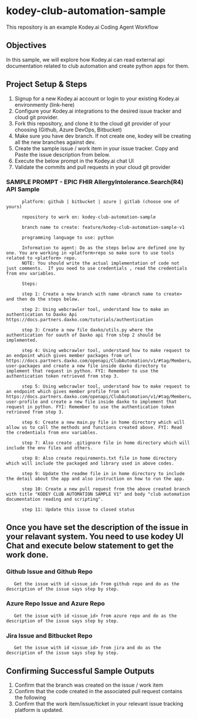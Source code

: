 
# kodey-club-automation-sample

This repository is an example Kodey.ai Coding Agent Workflow

## Objectives

In this sample, we will explore how Kodey.ai can read external api documentation related to club automation and create python apps for them.

## Project Setup & Steps 

1. Signup for a new Kodey.ai account or login to your existing Kodey.ai environmenty (link-here)
2. Configure your Kodey.ai integrations to the desired issue tracker and cloud git provider.
3. Fork this repository, and clone it to the cloud git provider of your choosing (Github, Azure DevOps, Bitbucket)
4. Make sure you have dev branch. If not create one, kodey will be creating all the new branches against dev.
5. Create the sample issue / work item in your issue tracker. Copy and Paste the issue description from below.
6. Execute the below prompt in the Kodey.ai chat UI
7. Validate the commits and pull requests in your cloud git provider

### SAMPLE PROMPT - EPIC FHIR AllergyIntolerance.Search(R4) API Sample
```
      platform: github | bitbucket | azure | gitlab (choose one of yours)

      repository to work on: kodey-club-automation-sample

      branch name to create: feature/kodey-club-automation-sample-v1

      programming language to use: python

      Information to agent: Do as the steps below are defined one by one. You are working in <platform>repo so make sure to use tools related to <platform> repo.
      NOTE: You should write the actual implementation of code not just comments.  If you need to use credentials , read the credentials from env variables.

      Steps:

      step 1: Create a new branch with name <branch name to create> and then do the steps below.

      step 2: Using webcrawler tool, understand how to make an authentication to Daxko Api https://docs.partners.daxko.com/tutorials/authentication

      step 3: Create a new file daxko/utils.py where the authentication for oauth of Daxko api from step 2 should be implemented.

      step 4: Using webcrawler tool, understand how to make request to an endpoint which gives member packages from url https://docs.partners.daxko.com/openapi/ClubAutomation/v1/#tag/Members/operation/get-user-packages and create a new file inside daxko directory to implement that request in python. FYI: Remember to use the authentication token retrieved from step 3. 

      step 5: Using webcrawler tool, understand how to make request to an endpoint which gives member profile from url https://docs.partners.daxko.com/openapi/ClubAutomation/v1/#tag/Members/operation/get-user-profile and create a new file inside daxko to implement that request in python. FYI: Remember to use the authentication token retrieved from step 3.

      step 6: Create a new main.py file in home directory which will allow us to call the methods and functions created above. FYI: Read the credentials from env variables.

      step 7: Also create .gitignore file in home directory which will include the env files and others.

      step 8: Also create requirements.txt file in home directory which will include the packaged and library used in above codes.

      step 9: Update the readme file in in home directory to include the detail about the app and also instruction on how to run the app.

      step 10: Create a new pull request from the above created branch with title "KODEY CLUB AUTOMATION SAMPLE V1" and body "club automation documentation reading and scripting".

      step 11: Update this issue to closed status
```

## Once you have set the description of the issue in your relavant system. You need to use kodey UI Chat and execute below statement to get the work done. 

### Github Issue and Github Repo
```
   Get the issue with id <issue_id> from github repo and do as the description of the issue says step by step.
```

### Azure Repo Issue and Azure Repo
```
   Get the issue with id <issue_id> from azure repo and do as the description of the issue says step by step.
```

### Jira Issue and Bitbucket Repo
```
   Get the issue with id <issue_id> from jira and do as the description of the issue says step by step.
```

## Confirming Successful Sample Outputs

1. Confirm that the branch was created on the issue / work item
2. Confirm that the code created in the associated pull request contains the following
3. Confirm that the work item/issue/ticket in your relevant issue tracking platform is updated.
